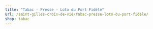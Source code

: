 ```yaml
---
title: "Tabac - Presse - Loto du Port Fidèle"
url: /saint-gilles-croix-de-vie/tabac-presse-loto-du-port-fidele/
shop: tabac
---
```

